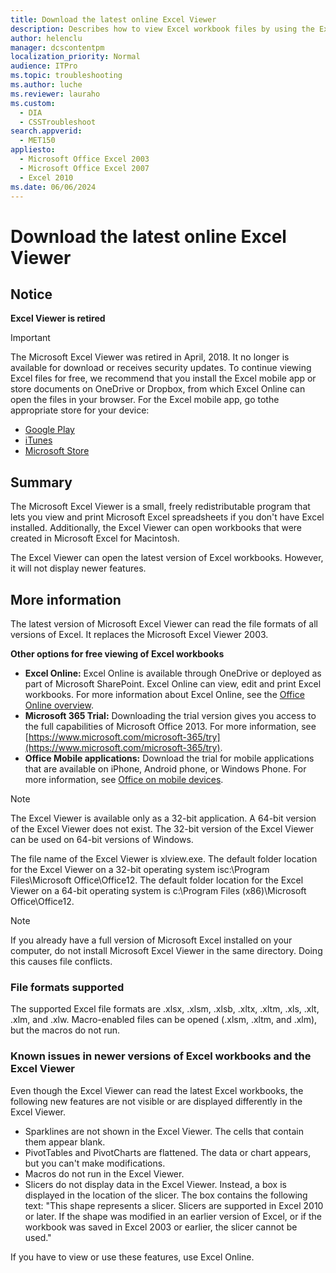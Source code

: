 ```yaml
---
title: Download the latest online Excel Viewer
description: Describes how to view Excel workbook files by using the Excel Viewer 2007, and explains that you do not have to install Excel. The Excel Viewer 2007 can be used to view workbooks that are created in versions of Excel from Excel 97 to Excel 2010.
author: helenclu
manager: dcscontentpm
localization_priority: Normal
audience: ITPro
ms.topic: troubleshooting
ms.author: luche
ms.reviewer: lauraho
ms.custom: 
  - DIA
  - CSSTroubleshoot
search.appverid: 
  - MET150
appliesto: 
  - Microsoft Office Excel 2003
  - Microsoft Office Excel 2007
  - Excel 2010
ms.date: 06/06/2024
---
```


# Download the latest online Excel Viewer

## Notice

**Excel Viewer is retired**

> [!IMPORTANT]
> The Microsoft Excel Viewer was retired in April, 2018. It no longer is available for download or receives security updates. To continue viewing Excel files for free, we recommend that you install the Excel mobile app or store documents on OneDrive or Dropbox, from which Excel Online can open the files in your browser. For the Excel mobile app, go tothe appropriate store for your device: 
> - [Google Play](https://play.google.com/store/apps/details?id=com.microsoft.office.excel)    
> - [iTunes](https://itunes.apple.com/us/app/microsoft-excel/id586683407?mt=8)
> - [Microsoft Store](https://www.microsoft.com/store/p/excel-mobile/9wzdncrfjbh3)     

## Summary

The Microsoft Excel Viewer is a small, freely redistributable program that lets you view and print Microsoft Excel spreadsheets if you don't have Excel installed. Additionally, the Excel Viewer can open workbooks that were created in Microsoft Excel for Macintosh.

The Excel Viewer can open the latest version of Excel workbooks. However, it will not display newer features. 

## More information

The latest version of Microsoft Excel Viewer can read the file formats of all versions of Excel. It replaces the Microsoft Excel Viewer 2003.

**Other options for free viewing of Excel workbooks**

- **Excel Online:** Excel Online is available through OneDrive or deployed as part of Microsoft SharePoint. Excel Online can view, edit and print Excel workbooks. For more information about Excel Online, see the [Office Online overview](https://office.microsoft.com/fx100996074.aspx).    
- **Microsoft 365 Trial:** Downloading the trial version gives you access to the full capabilities of Microsoft Office 2013. For more information, see [https://www.microsoft.com/microsoft-365/try](https://www.microsoft.com/microsoft-365/try).    
- **Office Mobile applications:** Download the trial for mobile applications that are available on iPhone, Android phone, or Windows Phone. For more information, see [Office on mobile devices](https://office.microsoft.com/mobile).    
 
> [!NOTE]
> The Excel Viewer is available only as a 32-bit application. A 64-bit version of the Excel Viewer does not exist. The 32-bit version of the Excel Viewer can be used on 64-bit versions of Windows.
 
The file name of the Excel Viewer is xlview.exe. The default folder location for the Excel Viewer on a 32-bit operating system isc:\Program Files\Microsoft Office\Office12\. The default folder location for the Excel Viewer on a 64-bit operating system is c:\Program Files (x86)\Microsoft Office\Office12\. 

> [!NOTE]
> If you already have a full version of Microsoft Excel installed on your computer, do not install Microsoft Excel Viewer in the same directory. Doing this causes file conflicts.

### File formats supported

The supported Excel file formats are .xlsx, .xlsm, .xlsb, .xltx, .xltm, .xls, .xlt, .xlm, and .xlw. Macro-enabled files can be opened (.xlsm, .xltm, and .xlm), but the macros do not run.

### Known issues in newer versions of Excel workbooks and the Excel Viewer

Even though the Excel Viewer can read the latest Excel workbooks, the following new features are not visible or are displayed differently in the Excel Viewer. 
 
- Sparklines are not shown in the Excel Viewer. The cells that contain them appear blank.
- PivotTables and PivotCharts are flattened. The data or chart appears, but you can't make modifications.
- Macros do not run in the Excel Viewer.
- Slicers do not display data in the Excel Viewer. Instead, a box is displayed in the location of the slicer. The box contains the following text: "This shape represents a slicer. Slicers are supported in Excel 2010 or later. If the shape was modified in an earlier version of Excel, or if the workbook was saved in Excel 2003 or earlier, the slicer cannot be used."

If you have to view or use these features, use Excel Online.
